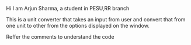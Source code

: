
Hi I am Arjun Sharma, a student in PESU,RR branch

This is a unit converter that takes an input from user and convert that from one unit to other from the options displayed on the window.

Reffer the comments to understand the code
